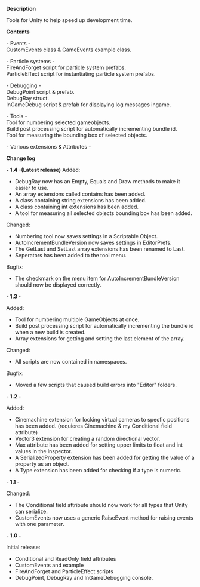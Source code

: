 <B>Description</B>

Tools for Unity to help speed up development time.

<B>Contents</B>

\- Events \- <br>
CustomEvents class & GameEvents example class. <br>

\- Particle systems \- <br>
FireAndForget script for particle system prefabs. <br>
ParticleEffect script for instantiating particle system prefabs. <br>

\- Debugging \- <br>
DebugPoint script & prefab. <br>
DebugRay struct. <br>
InGameDebug script & prefab for displaying log messages ingame. <br>

\- Tools \- <br>
Tool for numbering selected gameobjects. <br>
Build post processing script for automatically incrementing bundle id. <br>
Tool for measuring the bounding box of selected objects. <br>

\- Various extensions & Attributes \- <br>

<B>Change log</B>

<B>\- 1.4 \-(Latest release)</B>
Added:
- DebugRay now has an Empty, Equals and Draw methods to make it easier to use.
- An array extensions called contains has been added.
- A class containing string extensions has been added.
- A class containing int extensions has been added.
- A tool for measuring all selected objects bounding box has been added.

Changed:
- Numbering tool now saves settings in a Scriptable Object.
- AutoIncrementBundleVersion now saves settings in EditorPrefs.
- The GetLast and SetLast array extensions has been renamed to Last.
- Seperators has been added to the tool menu.

Bugfix:
- The checkmark on the menu item for AutoIncrementBundleVersion should now be displayed correctly.

<B>\- 1.3 \-</B>

Added:
- Tool for numbering multiple GameObjects at once.
- Build post processing script for automatically incrementing the bundle id when a new build is created.
- Array extensions for getting and setting the last element of the array.

Changed:
- All scripts are now contained in namespaces.

Bugfix:
- Moved a few scripts that caused build errors into "Editor" folders.

<B>\- 1.2 \-</B>

Added:
- Cinemachine extension for locking virtual cameras to specfic positions has been added. (requieres Cinemachine & my Conditional field attribute)
- Vector3 extension for creating a random directional vector.
- Max attribute has been added for setting upper limits to float and int values in the inspector.
- A SerializedProperty extension has been added for getting the value of a property as an object.
- A Type extension has been added for checking if a type is numeric.

<B>\- 1.1 \-</B>

Changed:
- The Conditional field attribute should now work for all types that Unity can serialize.
- CustomEvents now uses a generic RaiseEvent method for raising events with one parameter.

<B>\- 1.0 \-</B>

Initial release:
- Conditional and ReadOnly field attributes
- CustomEvents and example
- FireAndForget and ParticleEffect scripts
- DebugPoint, DebugRay and InGameDebugging console.

